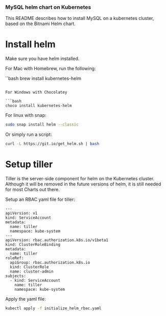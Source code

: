 ### MySQL helm chart on Kubernetes
This README describes how to install MySQL on a kubernetes cluster, based on the Bitnami Helm chart. 

# Install helm
Make sure you have helm installed.

For Mac with Homebrew, run the following:

``bash
brew install kubernetes-helm
```

For Windows with Chocolatey

```bash
choco install kubernetes-helm
```

For linux with snap:

```bash
sudo snap install helm --classic
```

Or simply run a script:

```bash
curl -L https://git.io/get_helm.sh | bash
```

# Setup tiller
Tiller is the server-side component for helm on the Kubernetes cluster. Although it will be removed in the future versions of helm, it is still needed for most Charts out there.

Setup an RBAC yaml file for tiller:

```
---
apiVersion: v1
kind: ServiceAccount
metadata:
  name: tiller
  namespace: kube-system
---
apiVersion: rbac.authorization.k8s.io/v1beta1
kind: ClusterRoleBinding
metadata:
  name: tiller
roleRef:
  apiGroup: rbac.authorization.k8s.io
  kind: ClusterRole
  name: cluster-admin
subjects:
  - kind: ServiceAccount
    name: tiller
    namespace: kube-system
```

Apply the yaml file:

```bash
kubectl apply -f initialize_helm_rbac.yaml
```

